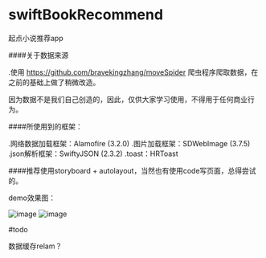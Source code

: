 # swiftBookRecommend
起点小说推荐app


####关于数据来源

.使用 https://github.com/bravekingzhang/moveSpider 爬虫程序爬取数据，在之前的基础上做了稍微改造。

因为数据不是我们自己创造的，因此，仅供大家学习使用，不得用于任何商业行为。

####所使用到的框架：

.网络数据加载框架：Alamofire (3.2.0)
.图片加载框架：SDWebImage (3.7.5)
.json解析框架：SwiftyJSON (2.3.2)
.toast：HRToast


####推荐使用storyboard + autolayout，当然也有使用code写页面，总得尝试的。

demo效果图：


![image](https://github.com/bravekingzhang/swiftBookRecommend/blob/master/QQ20160221-0%402x.png)
![image](https://github.com/bravekingzhang/swiftBookRecommend/blob/master/QQ20160221-1%402x.png)

#todo

数据缓存relam？
